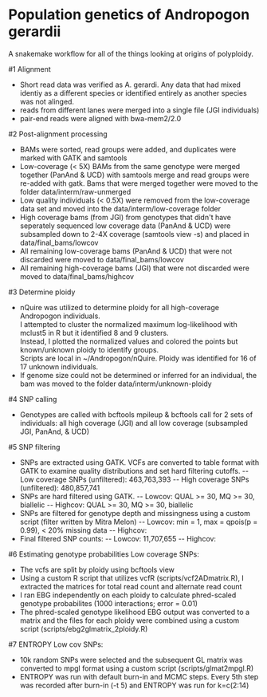 # Population genetics of  Andropogon gerardii

A snakemake workflow for all of the things looking at origins of polyploidy.

#1 Alignment
- Short read data was verified as A. gerardi. Any data that had mixed identiy as a different species or identified entirely as another species was not alinged.
- reads from different lanes were merged into a single file (JGI individuals)
- pair-end reads were aligned with bwa-mem2/2.0

#2 Post-alignment processing
- BAMs were sorted, read groups were added, and duplicates were marked with GATK and samtools
- Low-coverage (< 5X) BAMs from the same genotype were merged together (PanAnd & UCD) with samtools merge and read groups were re-added with gatk. Bams that were merged together were moved to the folder data/interm/raw-unmerged
- Low quality individuals (< 0.5X) were removed from the low-coverage data set and moved into the data/interm/low-coverage folder
- High coverage bams (from JGI) from genotypes that didn't have seperately sequenced low coverage data (PanAnd & UCD) were subsampled down to 2-4X coverage (samtools view -s) and placed in data/final_bams/lowcov
- All remaining low-coverage bams (PanAnd & UCD) that were not discarded were moved to data/final_bams/lowcov
- All remaining high-coverage bams (JGI) that were not discarded were moved to data/final_bams/highcov

#3 Determine ploidy
- nQuire was utilized to determine ploidy for all high-coverage Andropogon individuals. \
I attempted to cluster the normalized maximum log-likelihood with mclust5 in R but it identified 8 and 9 clusters. \
Instead, I plotted the normalized values and colored the points but known/unknown ploidy to identify groups. \
Scripts are local in ~/Andropogon/nQuire. Ploidy was identified for 16 of 17 unknown individuals.
- If genome size could not be determined or inferred for an individual, the bam was moved to the folder data/interm/unknown-ploidy

#4 SNP calling
- Genotypes are called with bcftools mpileup & bcftools call for 2 sets of individuals: all high coverage (JGI) and all low coverage (subsampled JGI, PanAnd, & UCD)

#5 SNP filtering
- SNPs are extracted using GATK. VCFs are converted to table format with GATK to examine quality distributions and set hard filtering cutoffs.
	-- Low coverage SNPs (unfiltered): 463,763,393
        -- High coverage SNPs (unfiltered): 480,857,741
- SNPs are hard filtered using GATK.
	-- Lowcov: QUAL >= 30, MQ >= 30, biallelic 
	-- Highcov: QUAL >= 30, MQ >= 30, biallelic
- SNPs are filtered for genotype depth and missingness using a custom script (filter written by Mitra Melon)
	-- Lowcov: min = 1, max = qpois(p = 0.99), < 20% missing data
	-- Highcov:
- Final filtered SNP counts:
	-- Lowcov: 11,707,655
	-- Highcov:

#6 Estimating genotype probabilities
Low coverage SNPs:
- The vcfs are split by ploidy using bcftools view
- Using a custom R script that utilizes vcfR (scripts/vcf2ADmatrix.R), I extracted the matrices for total read count and alternate read count
- I ran EBG independently on each ploidy to calculate phred-scaled genotype probabilites (1000 interactions; error = 0.01)
- The phred-scaled genotype likelihood EBG output was converted to a matrix and the files for each ploidy were combined using a custom script (scripts/ebg2glmatrix_2ploidy.R)


#7 ENTROPY
Low cov SNPs:
- 10k random SNPs were selected and the subsequent GL matrix was converted to mpgl format using a custom script (scripts/glmat2mpgl.R)
- ENTROPY was run with default burn-in and MCMC steps. Every 5th step was recorded after burn-in (-t 5) and ENTROPY was run for k=c(2:14)

